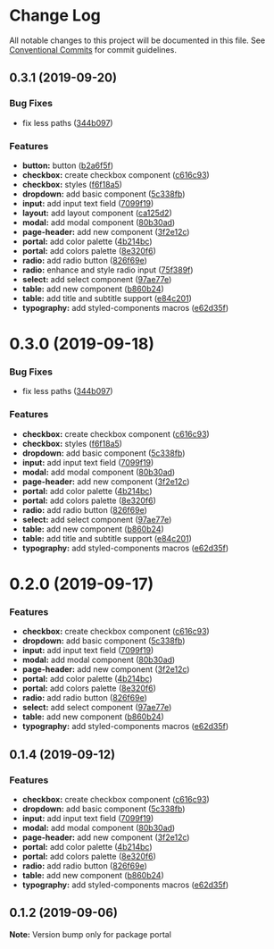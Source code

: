 # Change Log

All notable changes to this project will be documented in this file.
See [Conventional Commits](https://conventionalcommits.org) for commit guidelines.

## 0.3.1 (2019-09-20)


### Bug Fixes

* fix less paths ([344b097](https://gitlab.synerise.com/Frontend/synerise-design/commit/344b097))


### Features

* **button:** button ([b2a6f5f](https://gitlab.synerise.com/Frontend/synerise-design/commit/b2a6f5f))
* **checkbox:** create checkbox component ([c616c93](https://gitlab.synerise.com/Frontend/synerise-design/commit/c616c93))
* **checkbox:** styles ([f6f18a5](https://gitlab.synerise.com/Frontend/synerise-design/commit/f6f18a5))
* **dropdown:** add basic component ([5c338fb](https://gitlab.synerise.com/Frontend/synerise-design/commit/5c338fb))
* **input:** add input text field ([7099f19](https://gitlab.synerise.com/Frontend/synerise-design/commit/7099f19))
* **layout:** add layout component ([ca125d2](https://gitlab.synerise.com/Frontend/synerise-design/commit/ca125d2))
* **modal:** add modal component ([80b30ad](https://gitlab.synerise.com/Frontend/synerise-design/commit/80b30ad))
* **page-header:** add new component ([3f2e12c](https://gitlab.synerise.com/Frontend/synerise-design/commit/3f2e12c))
* **portal:** add color palette ([4b214bc](https://gitlab.synerise.com/Frontend/synerise-design/commit/4b214bc))
* **portal:** add colors palette ([8e320f6](https://gitlab.synerise.com/Frontend/synerise-design/commit/8e320f6))
* **radio:** add radio button ([826f69e](https://gitlab.synerise.com/Frontend/synerise-design/commit/826f69e))
* **radio:** enhance and style radio input ([75f389f](https://gitlab.synerise.com/Frontend/synerise-design/commit/75f389f))
* **select:** add select component ([97ae77e](https://gitlab.synerise.com/Frontend/synerise-design/commit/97ae77e))
* **table:** add new component ([b860b24](https://gitlab.synerise.com/Frontend/synerise-design/commit/b860b24))
* **table:** add title and subtitle support ([e84c201](https://gitlab.synerise.com/Frontend/synerise-design/commit/e84c201))
* **typography:** add styled-components macros ([e62d35f](https://gitlab.synerise.com/Frontend/synerise-design/commit/e62d35f))





# 0.3.0 (2019-09-18)


### Bug Fixes

* fix less paths ([344b097](https://gitlab.synerise.com/Frontend/ds/commit/344b097))


### Features

* **checkbox:** create checkbox component ([c616c93](https://gitlab.synerise.com/Frontend/ds/commit/c616c93))
* **checkbox:** styles ([f6f18a5](https://gitlab.synerise.com/Frontend/ds/commit/f6f18a5))
* **dropdown:** add basic component ([5c338fb](https://gitlab.synerise.com/Frontend/ds/commit/5c338fb))
* **input:** add input text field ([7099f19](https://gitlab.synerise.com/Frontend/ds/commit/7099f19))
* **modal:** add modal component ([80b30ad](https://gitlab.synerise.com/Frontend/ds/commit/80b30ad))
* **page-header:** add new component ([3f2e12c](https://gitlab.synerise.com/Frontend/ds/commit/3f2e12c))
* **portal:** add color palette ([4b214bc](https://gitlab.synerise.com/Frontend/ds/commit/4b214bc))
* **portal:** add colors palette ([8e320f6](https://gitlab.synerise.com/Frontend/ds/commit/8e320f6))
* **radio:** add radio button ([826f69e](https://gitlab.synerise.com/Frontend/ds/commit/826f69e))
* **select:** add select component ([97ae77e](https://gitlab.synerise.com/Frontend/ds/commit/97ae77e))
* **table:** add new component ([b860b24](https://gitlab.synerise.com/Frontend/ds/commit/b860b24))
* **table:** add title and subtitle support ([e84c201](https://gitlab.synerise.com/Frontend/ds/commit/e84c201))
* **typography:** add styled-components macros ([e62d35f](https://gitlab.synerise.com/Frontend/ds/commit/e62d35f))





# 0.2.0 (2019-09-17)


### Features

* **checkbox:** create checkbox component ([c616c93](https://gitlab.synerise.com/Frontend/ds/commit/c616c93))
* **dropdown:** add basic component ([5c338fb](https://gitlab.synerise.com/Frontend/ds/commit/5c338fb))
* **input:** add input text field ([7099f19](https://gitlab.synerise.com/Frontend/ds/commit/7099f19))
* **modal:** add modal component ([80b30ad](https://gitlab.synerise.com/Frontend/ds/commit/80b30ad))
* **page-header:** add new component ([3f2e12c](https://gitlab.synerise.com/Frontend/ds/commit/3f2e12c))
* **portal:** add color palette ([4b214bc](https://gitlab.synerise.com/Frontend/ds/commit/4b214bc))
* **portal:** add colors palette ([8e320f6](https://gitlab.synerise.com/Frontend/ds/commit/8e320f6))
* **radio:** add radio button ([826f69e](https://gitlab.synerise.com/Frontend/ds/commit/826f69e))
* **select:** add select component ([97ae77e](https://gitlab.synerise.com/Frontend/ds/commit/97ae77e))
* **table:** add new component ([b860b24](https://gitlab.synerise.com/Frontend/ds/commit/b860b24))
* **typography:** add styled-components macros ([e62d35f](https://gitlab.synerise.com/Frontend/ds/commit/e62d35f))





## 0.1.4 (2019-09-12)


### Features

* **checkbox:** create checkbox component ([c616c93](https://gitlab.synerise.com/Frontend/ds/commit/c616c93))
* **dropdown:** add basic component ([5c338fb](https://gitlab.synerise.com/Frontend/ds/commit/5c338fb))
* **input:** add input text field ([7099f19](https://gitlab.synerise.com/Frontend/ds/commit/7099f19))
* **modal:** add modal component ([80b30ad](https://gitlab.synerise.com/Frontend/ds/commit/80b30ad))
* **page-header:** add new component ([3f2e12c](https://gitlab.synerise.com/Frontend/ds/commit/3f2e12c))
* **portal:** add color palette ([4b214bc](https://gitlab.synerise.com/Frontend/ds/commit/4b214bc))
* **portal:** add colors palette ([8e320f6](https://gitlab.synerise.com/Frontend/ds/commit/8e320f6))
* **radio:** add radio button ([826f69e](https://gitlab.synerise.com/Frontend/ds/commit/826f69e))
* **table:** add new component ([b860b24](https://gitlab.synerise.com/Frontend/ds/commit/b860b24))
* **typography:** add styled-components macros ([e62d35f](https://gitlab.synerise.com/Frontend/ds/commit/e62d35f))





## 0.1.2 (2019-09-06)

**Note:** Version bump only for package portal
